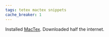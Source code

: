 ```yaml
---
tags: tetex mactex snippets
cache_breaker: 1
---
```


Installed [MacTex](/wiki/MacTex). Downloaded half the internet.

